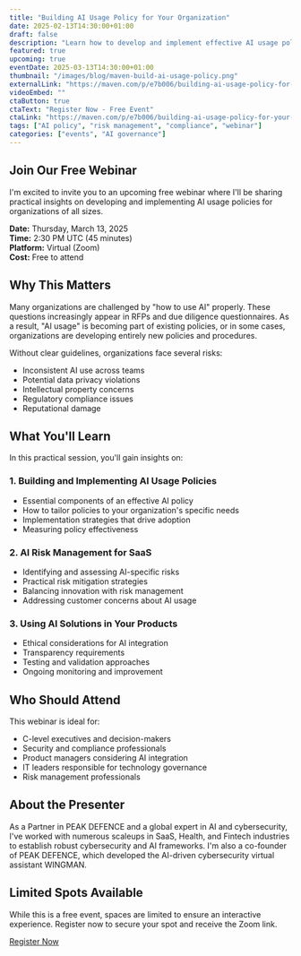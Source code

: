 ```yaml
---
title: "Building AI Usage Policy for Your Organization"
date: 2025-02-13T14:30:00+01:00
draft: false
description: "Learn how to develop and implement effective AI usage policies to address organizational challenges and regulatory requirements"
featured: true
upcoming: true
eventDate: 2025-03-13T14:30:00+01:00
thumbnail: "/images/blog/maven-build-ai-usage-policy.png"
externalLink: "https://maven.com/p/e7b006/building-ai-usage-policy-for-your-organization"
videoEmbed: ""
ctaButton: true
ctaText: "Register Now - Free Event"
ctaLink: "https://maven.com/p/e7b006/building-ai-usage-policy-for-your-organization"
tags: ["AI policy", "risk management", "compliance", "webinar"]
categories: ["events", "AI governance"]
---
```


## Join Our Free Webinar

I'm excited to invite you to an upcoming free webinar where I'll be sharing practical insights on developing and implementing AI usage policies for organizations of all sizes.

**Date:** Thursday, March 13, 2025  
**Time:** 2:30 PM UTC (45 minutes)  
**Platform:** Virtual (Zoom)  
**Cost:** Free to attend

## Why This Matters

Many organizations are challenged by "how to use AI" properly. These questions increasingly appear in RFPs and due diligence questionnaires. As a result, "AI usage" is becoming part of existing policies, or in some cases, organizations are developing entirely new policies and procedures.

Without clear guidelines, organizations face several risks:
- Inconsistent AI use across teams
- Potential data privacy violations
- Intellectual property concerns
- Regulatory compliance issues
- Reputational damage

## What You'll Learn

In this practical session, you'll gain insights on:

### 1. Building and Implementing AI Usage Policies
- Essential components of an effective AI policy
- How to tailor policies to your organization's specific needs
- Implementation strategies that drive adoption
- Measuring policy effectiveness

### 2. AI Risk Management for SaaS
- Identifying and assessing AI-specific risks
- Practical risk mitigation strategies
- Balancing innovation with risk management
- Addressing customer concerns about AI usage

### 3. Using AI Solutions in Your Products
- Ethical considerations for AI integration
- Transparency requirements
- Testing and validation approaches
- Ongoing monitoring and improvement

## Who Should Attend

This webinar is ideal for:
- C-level executives and decision-makers
- Security and compliance professionals
- Product managers considering AI integration
- IT leaders responsible for technology governance
- Risk management professionals

## About the Presenter

As a Partner in PEAK DEFENCE and a global expert in AI and cybersecurity, I've worked with numerous scaleups in SaaS, Health, and Fintech industries to establish robust cybersecurity and AI frameworks. I'm also a co-founder of PEAK DEFENCE, which developed the AI-driven cybersecurity virtual assistant WINGMAN.

## Limited Spots Available

While this is a free event, spaces are limited to ensure an interactive experience. Register now to secure your spot and receive the Zoom link.

[Register Now](https://maven.com/p/e7b006/building-ai-usage-policy-for-your-organization)
